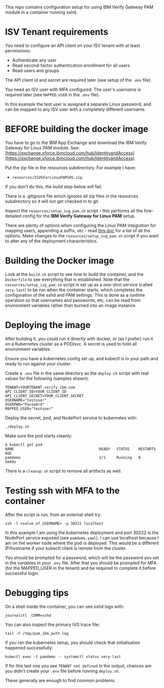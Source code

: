 This repo contains configuration setup for using IBM Verify Gateway PAM module in a container running sshd.

# ISV Tenant requirements

You need to configure an API client on your ISV tenant with at least permissions:
 - Authenticate any user
 - Read second-factor authentication enrollment for all users
 - Read users and groups

The API client id and secret are required later (see setup of the `.env` file).

You need an ISV user with MFA configured. The user's username is required later (see `MAPPED_USER` in the `.env` file). 

In this example the test user is assigned a separate Linux password, and can be mapped to any ISV user with a completely different username.

# BEFORE building the docker image

You have to go to the IBM App Exchange and download the IBM Verify Gateway for Linux PAM module. See: [https://exchange.xforce.ibmcloud.com/hub/IdentityandAccess](https://exchange.xforce.ibmcloud.com/hub/IdentityandAccess)

Put the zip file in the resources subdirectory. For example I have:
 - `resources/ISVGForLinuxPAM105.zip`

If you don't do this, the build step below will fail.

There is a .gitignore file which ignores all zip files in the resources subdirectory so it will not get checked in to git.

Inspect the `resources/setup_ivg_pam.sh` script - this performs all the fine-detailed config for the **IBM Verify Gateway for Linux PAM** setup. 

There are plenty of options when configuring the Linux PAM integration for mapping users, appending a suffix, etc - read [this doc](https://www.ibm.com/docs/en/security-verify?topic=configuration-pam-system-file) for a list of all the options. Make changes to the `resources/setup_ivg_pam.sh` script if you want to alter any of the deployment characteristics.


# Building the Docker image

Look at the `build.sh` script to see how to build the container, and the `Dockerfile` to see everything that is established. Note that the `resources/setup_ivg_pam.sh` script is set up as a one-shot service (called `very-last`) to be run when the container starts, which completes the configuration of the sshd and PAM settings. This is done as a runtime operation so that usernames and passwords, etc, can be read from environment variables rather than burned into an image instance.

# Deploying the image

After building it, you could run it directly with docker, or (as I prefer) run it on a Kubernetes cluster as a POD/svc. A secret is used to hold all environment variables.

Ensure you have a kubernetes config set up, and kubectl is in your path and ready to run against your cluster.

Create a `.env` file in the same directory as the `deploy.sh` script with real values for the following (samples shown):

```
TENANT=YOURTENANT.verify.ibm.com
API_CLIENT_ID=YOUR_CLIENT_ID
API_CLIENT_SECRET=YOUR_CLIENT_SECRET
USERNAME="testuser"
USERPWD="Passw0rd"
MAPPED_USER="testuser"
```

 Deploy the secret, pod, and NodePort service to kubernetes with:

```
./deploy.sh
```

Make sure the pod starts cleanly:

```
$ kubectl get pod        
NAME                                       READY   STATUS    RESTARTS       AGE
pamdemo                                    1/1     Running   0              5m49s
```

There is a `cleanup.sh` script to remove all artifacts as well.

# Testing ssh with MFA to the container

After the script is run, from an external shell try:

```
ssh -l <value_of_USERNAME> -p 30222 localhost
```

In this example I am using the kubernetes deployment and port 30222 is the NodePort service exposed (see `pamdemo.yaml`). I can use localhost because I am on the worker node where the pod is deployed. This would be a different IP/hostname if your kubectl client is remote from the cluster.

You should be prompted for a password, which will be the password you set in the variables in your `.env` file.
After that you should be prompted for MFA (for the MAPPED_USER in the tenant) and be required to complete it before successful login.

# Debugging tips

On a shell inside the container, you can see sshd logs with:
```
journalctl _COMM=sshd
```

You can also inspect the primary IVG trace file:

```
tail -F /tmp/pam_ibm_auth.log
```

If you ran the kubernetes setup, you should check that initialisation happened successfully:

```
kubectl exec -t pamdemo -- systemctl status very-last
```
If for this last one you see `TENANT not defined` in the output, chances are you didn't create your `.env` file before running `deploy.sh`.

These generally are enough to find common problems.